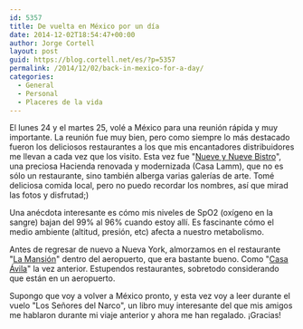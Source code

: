 ```yaml
---
id: 5357
title: De vuelta en México por un día
date: 2014-12-02T18:54:47+00:00
author: Jorge Cortell
layout: post
guid: https://blog.cortell.net/es/?p=5357
permalink: /2014/12/02/back-in-mexico-for-a-day/
categories:
  - General
  - Personal
  - Placeres de la vida
---
```

El lunes 24 y el martes 25, volé a México para una reunión rápida y muy importante. La reunión fue muy bien, pero como siempre lo más destacado fueron los deliciosos restaurantes a los que mis encantadores distribuidores me llevan a cada vez que los visito. Esta vez fue "<a title="https://www.nuevenueve.com.mx/#!/page_main" href="https://www.nuevenueve.com.mx/#!/page_main" target="_blank">Nueve y Nueve Bistro</a>", una preciosa Hacienda renovada y modernizada (Casa Lamm), que no es sólo un restaurante, sino también alberga varias galerías de arte. Tomé deliciosa comida local, pero no puedo recordar los nombres, así que mirad las fotos y disfrutad;)

Una anécdota interesante es cómo mis niveles de SpO2 (oxígeno en la sangre) bajan del 99% al 96% cuando estoy allí. Es fascinante cómo el medio ambiente (altitud, presión, etc) afecta a nuestro metabolismo.

Antes de regresar de nuevo a Nueva York, almorzamos en el restaurante "<a title="https://www.lamansionmex.com/index2.html" href="https://www.lamansionmex.com/index2.html" target="_blank">La Mansión</a>" dentro del aeropuerto, que era bastante bueno. Como "<a title="https://www.casaavila.com.mx/" href="https://www.casaavila.com.mx/" target="_blank">Casa Ávila</a>" la vez anterior. Estupendos restaurantes, sobretodo considerando que están en un aeropuerto.

Supongo que voy a volver a México pronto, y esta vez voy a leer durante el vuelo "Los Señores del Narco", un libro muy interesante del que mis amigos me hablaron durante mi viaje anterior y ahora me han regalado. ¡Gracias!